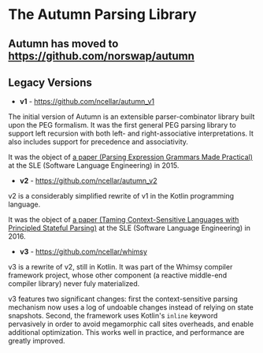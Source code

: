 # The Autumn Parsing Library

## Autumn has moved to https://github.com/norswap/autumn

## Legacy Versions

- **v1** - https://github.com/ncellar/autumn_v1

The initial version of Autumn is an extensible parser-combinator library built
upon the PEG formalism. It was the first general PEG parsing library to support
left recursion with both left- and right-associative interpretations. It also
includes support for precedence and associativity.

It was the object
of [a paper (Parsing Expression Grammars Made Practical)][SLE2015] at the SLE
(Software Language Engineering) in 2015.

[SLE2015]: http://norswap.com/pubs/sle2015.pdf

- **v2** - https://github.com/ncellar/autumn_v2

v2 is a considerably simplified rewrite of v1 in the Kotlin programming
language.

It was the object of
[a paper (Taming Context-Sensitive Languages with Principled Stateful Parsing)][SLE2016] at
the SLE (Software Language Engineering) in 2016.

[SLE2016]: http://norswap.com/pubs/sle2016.pdf

- **v3** - https://github.com/ncellar/whimsy

v3  is a rewrite of v2, still in Kotlin. It was part of the Whimsy compiler framework project, whose
other component (a reactive middle-end compiler library) never fuly materialized.

v3 features two significant changes: first the context-sensitive parsing mechanism now uses a log of
undoable changes instead of relying on state snapshots. Second, the framework uses Kotlin's `inline`
keyword pervasively in order to avoid megamorphic call sites overheads, and enable additional
optimization. This works well in practice, and performance are greatly improved.